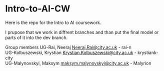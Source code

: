 # Intro-to-AI-CW

Here is the repo for the Intro to AI coursework. 

I prupose that we work in diffrent branches and than put the final model or parts of it into the dev branch. 

Group members
UG-Rai, Neeraj Neeraj.Rai@city.ac.uk - rai-n  \
UG-Kolbuszewski, Krystian Krystian.Kolbuszewski@city.ac.uk - krystiank-city \
UG-Malynovskyi, Maksym maksym.malynovskyi@city.ac.uk - Malyrion 
